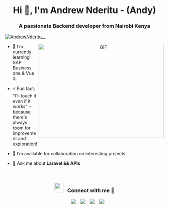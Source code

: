 <h1 align="center">Hi 👋, I'm Andrew Nderitu - (Andy)</h1>
<h3 align="center">A passionate Backend developer from Nairobi Kenya</h3>

<p align="left"> <a href="https://twitter.com/AndrewNderitu__" target="blank"><img src="https://img.shields.io/twitter/follow/AndrewNderitu__?logo=twitter&style=for-the-badge" alt="AndrewNderitu__" /></a> </p>

<a target="_blank" align="center">
  <img align="right" top="500" height="300" width="400" alt="GIF" src="https://media.giphy.com/media/SWoSkN6DxTszqIKEqv/giphy.gif">
</a>

<!--  - 🔭 I’m currently working in <a href="https://phoenix.tech/griffyn/" target="blank">Griffyn Robotech Private Limited</a> -->

- 🌱 I’m currently learning SAP Business one & Vue 3.

- ⚡ Fun fact: "I'll touch it even if it works" – because there's always room for improvement and exploration!

- 🤝 I’m available for collaboration on interesting projects.

- 💬 Ask me about **Laravel && APIs**


<br/>
<h3 align="center" > <img src="https://media.giphy.com/media/iY8CRBdQXODJSCERIr/giphy.gif" width="30" height="30" style="margin-right: 10px;">Connect with me 🤝 </h3>

<p align="center">

 <div align="center"  class="icons-social" style="margin-left: 10px;">
        <a style="margin-left: 10px;"  target="_blank" href="https://www.linkedin.com/in/andrew-nderitu/">
			<img src="https://img.icons8.com/doodle/40/000000/linkedin--v2.png"></a>
        <a style="margin-left: 10px;" target="_blank" href="https://github.com/andymush">
          <img src="https://img.icons8.com/doodle/40/000000/github--v1.png"></a>
        <a style="margin-left: 10px;" target="_blank" href="https://www.instagram.com/andrew.nderitu_/">
			<img src="https://img.icons8.com/doodle/40/000000/instagram-new--v2.png"></a>
		<a style="margin-left: 10px;" target="_blank" href="https://twitter.com/AndrewNderitu__">
			<img src="https://img.icons8.com/doodle/1x/twitter-squared--v2.png" ></a>
		
 </div>

</p>
